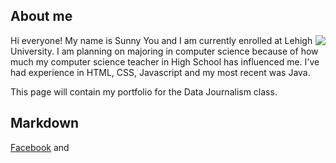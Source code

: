 ## About me
<img align="right" src="https://github.com/yousunny3/yousunny3.github.io/blob/master/self.jpg?raw=true">

Hi everyone! My name is Sunny You and I am currently enrolled at Lehigh University. I am planning on majoring in computer science because of how much my computer science teacher in High School has influenced me. I've had experience in HTML, CSS, Javascript and my most recent was Java. 

This page will contain my portfolio for the Data Journalism class.  











## Markdown


[Facebook](www.facebook.com) and 


